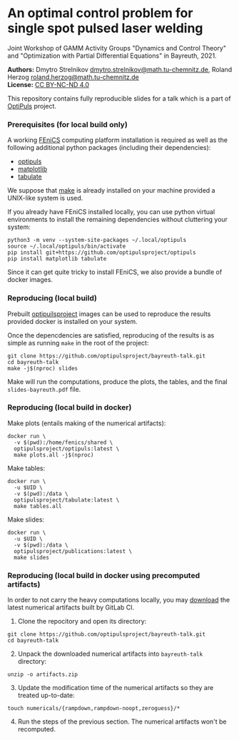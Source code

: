 An optimal control problem for single spot pulsed laser welding
===============================================================

Joint Workshop of GAMM Activity Groups "Dynamics and Control Theory" and "Optimization with Partial Differential Equations" in Bayreuth, 2021.

**Authors:** Dmytro Strelnikov <dmytro.strelnikov@math.tu-chemnitz.de>, Roland Herzog <roland.herzog@math.tu-chemnitz.de>  
**License:** [CC BY-NC-ND 4.0](https://creativecommons.org/licenses/by-nc-nd/4.0/legalcode)  

This repository contains fully reproducible slides for a talk which is a part of [OptiPuls][projectpage] project.


### Prerequisites (for local build only)

A working [FEniCS](https://fenicsproject.org/) computing platform installation is required as well as the following additional python packages (including their dependencies):

- [optipuls](https://github.com/optipulsproject/optipuls)
- [matplotlib](https://pypi.org/project/matplotlib/)
- [tabulate](https://pypi.org/project/tabulate/)

We suppose that [make](https://www.gnu.org/software/make/) is already installed on your machine provided a UNIX-like system is used.

If you already have FEniCS installed locally, you can use python virtual environments to install the remaining dependencies without cluttering your system:
```
python3 -m venv --system-site-packages ~/.local/optipuls
source ~/.local/optipuls/bin/activate
pip install git+https://github.com/optipulsproject/optipuls
pip install matplotlib tabulate
```

Since it can get quite tricky to install FEniCS, we also provide a bundle of docker images.


### Reproducing (local build)

Prebuilt [optipuilsproject](https://hub.docker.com/orgs/optipulsproject) images can be used to reproduce the results provided docker is installed on your system.

Once the depencdencies are satisfied, reproducing of the results is as simple as running `make` in the root of the project:
```
git clone https://github.com/optipulsproject/bayreuth-talk.git
cd bayreuth-talk
make -j$(nproc) slides
```

Make will run the computations, produce the plots, the tables, and the final `slides-bayreuth.pdf` file.


### Reproducing (local build in docker)

Make plots (entails making of the numerical artifacts):
```
docker run \
  -v $(pwd):/home/fenics/shared \
  optipulsproject/optipuls:latest \
  make plots.all -j$(nproc)
```

Make tables:
```
docker run \
  -u $UID \
  -v $(pwd):/data \
  optipulsproject/tabulate:latest \
  make tables.all
```

Make slides:
```
docker run \
  -u $UID \
  -v $(pwd):/data \
  optipulsproject/publications:latest \
  make slides
```


### Reproducing (local build in docker using precomputed artifacts)

In order to not carry the heavy computations locally, you may [download][gitlab-numericals-download] the latest numerical artifacts built by GitLab CI.

1. Clone the repocitory and open its directory:
```
git clone https://github.com/optipulsproject/bayreuth-talk.git
cd bayreuth-talk
```

2. Unpack the downloaded numerical artifacts into `bayreuth-talk` directory:
```
unzip -o artifacts.zip
```

3. Update the modification time of the numerical artifacts so they are treated up-to-date:
```
touch numericals/{rampdown,rampdown-noopt,zeroguess}/*
```

4. Run the steps of the previous section. The numerical artifacts won't be recomputed.


[projectpage]: https://www.tu-chemnitz.de/mathematik/part_dgl/projects/optipuls/index.en.php "OptiPuls"

[gitlab-numericals-download]: https://gitlab.hrz.tu-chemnitz.de/numapde/Publications/optimal-control-spot-welding/-/jobs/artifacts/master/download?job=numericals
